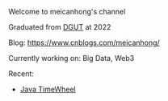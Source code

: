 Welcome to meicanhong's channel

Graduated from [DGUT](https://www.dgut.edu.cn/) at 2022

Blog: https://www.cnblogs.com/meicanhong/

Currently working on: Big Data, Web3

Recent:
- [Java TimeWheel](https://github.com/meicanhong/timewheel)

